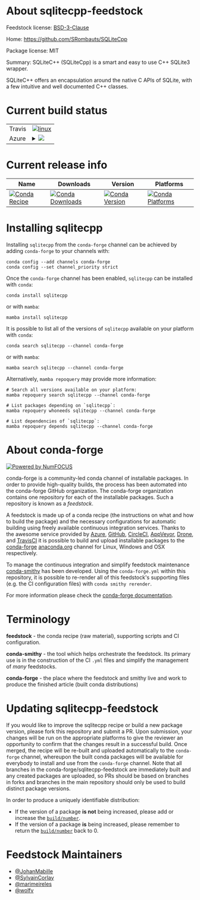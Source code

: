 About sqlitecpp-feedstock
=========================

Feedstock license: [BSD-3-Clause](https://github.com/conda-forge/sqlitecpp-feedstock/blob/main/LICENSE.txt)

Home: https://github.com/SRombauts/SQLiteCpp

Package license: MIT

Summary: SQLiteC++ (SQLiteCpp) is a smart and easy to use C++ SQLite3 wrapper.

SQLiteC++ offers an encapsulation around the native C APIs of SQLite, with
a few intuitive and well documented C++ classes.


Current build status
====================


<table><tr>
    <td>Travis</td>
    <td>
      <a href="https://app.travis-ci.com/conda-forge/sqlitecpp-feedstock">
        <img alt="linux" src="https://img.shields.io/travis/com/conda-forge/sqlitecpp-feedstock/main.svg?label=Linux">
      </a>
    </td>
  </tr>
    
  <tr>
    <td>Azure</td>
    <td>
      <details>
        <summary>
          <a href="https://dev.azure.com/conda-forge/feedstock-builds/_build/latest?definitionId=9262&branchName=main">
            <img src="https://dev.azure.com/conda-forge/feedstock-builds/_apis/build/status/sqlitecpp-feedstock?branchName=main">
          </a>
        </summary>
        <table>
          <thead><tr><th>Variant</th><th>Status</th></tr></thead>
          <tbody><tr>
              <td>linux_64</td>
              <td>
                <a href="https://dev.azure.com/conda-forge/feedstock-builds/_build/latest?definitionId=9262&branchName=main">
                  <img src="https://dev.azure.com/conda-forge/feedstock-builds/_apis/build/status/sqlitecpp-feedstock?branchName=main&jobName=linux&configuration=linux%20linux_64_" alt="variant">
                </a>
              </td>
            </tr><tr>
              <td>linux_aarch64</td>
              <td>
                <a href="https://dev.azure.com/conda-forge/feedstock-builds/_build/latest?definitionId=9262&branchName=main">
                  <img src="https://dev.azure.com/conda-forge/feedstock-builds/_apis/build/status/sqlitecpp-feedstock?branchName=main&jobName=linux&configuration=linux%20linux_aarch64_" alt="variant">
                </a>
              </td>
            </tr><tr>
              <td>linux_ppc64le</td>
              <td>
                <a href="https://dev.azure.com/conda-forge/feedstock-builds/_build/latest?definitionId=9262&branchName=main">
                  <img src="https://dev.azure.com/conda-forge/feedstock-builds/_apis/build/status/sqlitecpp-feedstock?branchName=main&jobName=linux&configuration=linux%20linux_ppc64le_" alt="variant">
                </a>
              </td>
            </tr><tr>
              <td>osx_64</td>
              <td>
                <a href="https://dev.azure.com/conda-forge/feedstock-builds/_build/latest?definitionId=9262&branchName=main">
                  <img src="https://dev.azure.com/conda-forge/feedstock-builds/_apis/build/status/sqlitecpp-feedstock?branchName=main&jobName=osx&configuration=osx%20osx_64_" alt="variant">
                </a>
              </td>
            </tr><tr>
              <td>osx_arm64</td>
              <td>
                <a href="https://dev.azure.com/conda-forge/feedstock-builds/_build/latest?definitionId=9262&branchName=main">
                  <img src="https://dev.azure.com/conda-forge/feedstock-builds/_apis/build/status/sqlitecpp-feedstock?branchName=main&jobName=osx&configuration=osx%20osx_arm64_" alt="variant">
                </a>
              </td>
            </tr><tr>
              <td>win_64</td>
              <td>
                <a href="https://dev.azure.com/conda-forge/feedstock-builds/_build/latest?definitionId=9262&branchName=main">
                  <img src="https://dev.azure.com/conda-forge/feedstock-builds/_apis/build/status/sqlitecpp-feedstock?branchName=main&jobName=win&configuration=win%20win_64_" alt="variant">
                </a>
              </td>
            </tr>
          </tbody>
        </table>
      </details>
    </td>
  </tr>
</table>

Current release info
====================

| Name | Downloads | Version | Platforms |
| --- | --- | --- | --- |
| [![Conda Recipe](https://img.shields.io/badge/recipe-sqlitecpp-green.svg)](https://anaconda.org/conda-forge/sqlitecpp) | [![Conda Downloads](https://img.shields.io/conda/dn/conda-forge/sqlitecpp.svg)](https://anaconda.org/conda-forge/sqlitecpp) | [![Conda Version](https://img.shields.io/conda/vn/conda-forge/sqlitecpp.svg)](https://anaconda.org/conda-forge/sqlitecpp) | [![Conda Platforms](https://img.shields.io/conda/pn/conda-forge/sqlitecpp.svg)](https://anaconda.org/conda-forge/sqlitecpp) |

Installing sqlitecpp
====================

Installing `sqlitecpp` from the `conda-forge` channel can be achieved by adding `conda-forge` to your channels with:

```
conda config --add channels conda-forge
conda config --set channel_priority strict
```

Once the `conda-forge` channel has been enabled, `sqlitecpp` can be installed with `conda`:

```
conda install sqlitecpp
```

or with `mamba`:

```
mamba install sqlitecpp
```

It is possible to list all of the versions of `sqlitecpp` available on your platform with `conda`:

```
conda search sqlitecpp --channel conda-forge
```

or with `mamba`:

```
mamba search sqlitecpp --channel conda-forge
```

Alternatively, `mamba repoquery` may provide more information:

```
# Search all versions available on your platform:
mamba repoquery search sqlitecpp --channel conda-forge

# List packages depending on `sqlitecpp`:
mamba repoquery whoneeds sqlitecpp --channel conda-forge

# List dependencies of `sqlitecpp`:
mamba repoquery depends sqlitecpp --channel conda-forge
```


About conda-forge
=================

[![Powered by
NumFOCUS](https://img.shields.io/badge/powered%20by-NumFOCUS-orange.svg?style=flat&colorA=E1523D&colorB=007D8A)](https://numfocus.org)

conda-forge is a community-led conda channel of installable packages.
In order to provide high-quality builds, the process has been automated into the
conda-forge GitHub organization. The conda-forge organization contains one repository
for each of the installable packages. Such a repository is known as a *feedstock*.

A feedstock is made up of a conda recipe (the instructions on what and how to build
the package) and the necessary configurations for automatic building using freely
available continuous integration services. Thanks to the awesome service provided by
[Azure](https://azure.microsoft.com/en-us/services/devops/), [GitHub](https://github.com/),
[CircleCI](https://circleci.com/), [AppVeyor](https://www.appveyor.com/),
[Drone](https://cloud.drone.io/welcome), and [TravisCI](https://travis-ci.com/)
it is possible to build and upload installable packages to the
[conda-forge](https://anaconda.org/conda-forge) [anaconda.org](https://anaconda.org/)
channel for Linux, Windows and OSX respectively.

To manage the continuous integration and simplify feedstock maintenance
[conda-smithy](https://github.com/conda-forge/conda-smithy) has been developed.
Using the ``conda-forge.yml`` within this repository, it is possible to re-render all of
this feedstock's supporting files (e.g. the CI configuration files) with ``conda smithy rerender``.

For more information please check the [conda-forge documentation](https://conda-forge.org/docs/).

Terminology
===========

**feedstock** - the conda recipe (raw material), supporting scripts and CI configuration.

**conda-smithy** - the tool which helps orchestrate the feedstock.
                   Its primary use is in the construction of the CI ``.yml`` files
                   and simplify the management of *many* feedstocks.

**conda-forge** - the place where the feedstock and smithy live and work to
                  produce the finished article (built conda distributions)


Updating sqlitecpp-feedstock
============================

If you would like to improve the sqlitecpp recipe or build a new
package version, please fork this repository and submit a PR. Upon submission,
your changes will be run on the appropriate platforms to give the reviewer an
opportunity to confirm that the changes result in a successful build. Once
merged, the recipe will be re-built and uploaded automatically to the
`conda-forge` channel, whereupon the built conda packages will be available for
everybody to install and use from the `conda-forge` channel.
Note that all branches in the conda-forge/sqlitecpp-feedstock are
immediately built and any created packages are uploaded, so PRs should be based
on branches in forks and branches in the main repository should only be used to
build distinct package versions.

In order to produce a uniquely identifiable distribution:
 * If the version of a package **is not** being increased, please add or increase
   the [``build/number``](https://docs.conda.io/projects/conda-build/en/latest/resources/define-metadata.html#build-number-and-string).
 * If the version of a package **is** being increased, please remember to return
   the [``build/number``](https://docs.conda.io/projects/conda-build/en/latest/resources/define-metadata.html#build-number-and-string)
   back to 0.

Feedstock Maintainers
=====================

* [@JohanMabille](https://github.com/JohanMabille/)
* [@SylvainCorlay](https://github.com/SylvainCorlay/)
* [@marimeireles](https://github.com/marimeireles/)
* [@wolfv](https://github.com/wolfv/)

